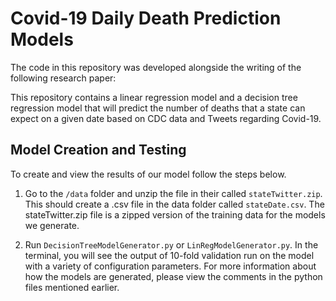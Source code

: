 # Covid-19 Daily Death Prediction Models
The code in this repository was developed alongside the writing of the following research paper:

This repository contains a linear regression model and a decision tree regression model that will predict the number of
deaths that a state can expect on a given date based on CDC data and Tweets regarding Covid-19.

## Model Creation and Testing
To create and view the results of our model follow the steps below.

1. Go to the `/data` folder and unzip the file in their called `stateTwitter.zip`. This should create a .csv file in the data folder called `stateDate.csv`. The stateTwitter.zip file is a zipped version of the training data for the models we generate.

2. Run `DecisionTreeModelGenerator.py` or `LinRegModelGenerator.py`. In the terminal, you will see the output of 10-fold validation run on the model with a variety of configuration parameters. For more information about how the models are generated, please view the comments in the python files mentioned earlier.
